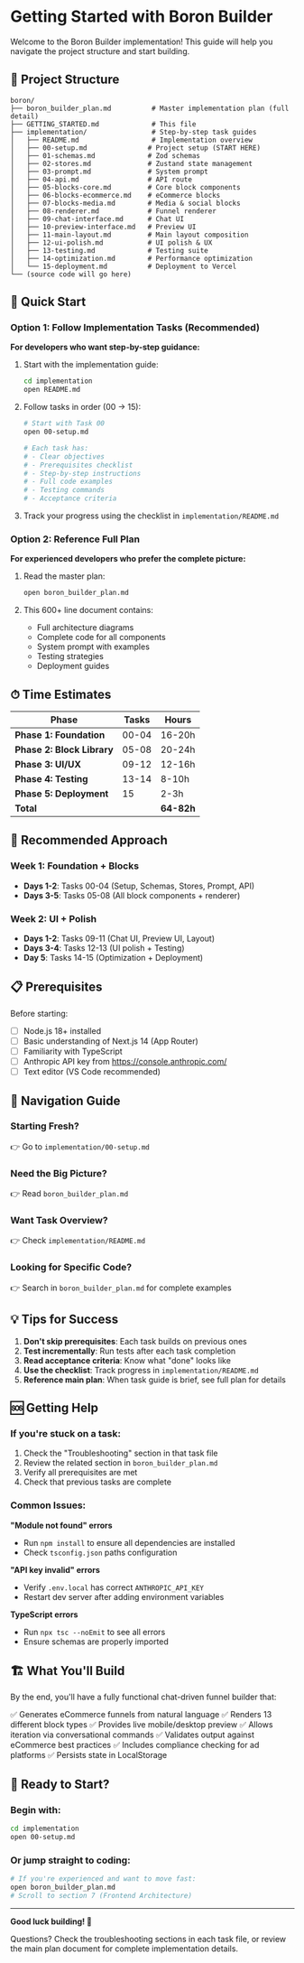# Getting Started with Boron Builder

Welcome to the Boron Builder implementation! This guide will help you navigate the project structure and start building.

## 📁 Project Structure

```
boron/
├── boron_builder_plan.md          # Master implementation plan (full detail)
├── GETTING_STARTED.md             # This file
├── implementation/                # Step-by-step task guides
│   ├── README.md                  # Implementation overview
│   ├── 00-setup.md               # Project setup (START HERE)
│   ├── 01-schemas.md             # Zod schemas
│   ├── 02-stores.md              # Zustand state management
│   ├── 03-prompt.md              # System prompt
│   ├── 04-api.md                 # API route
│   ├── 05-blocks-core.md         # Core block components
│   ├── 06-blocks-ecommerce.md    # eCommerce blocks
│   ├── 07-blocks-media.md        # Media & social blocks
│   ├── 08-renderer.md            # Funnel renderer
│   ├── 09-chat-interface.md      # Chat UI
│   ├── 10-preview-interface.md   # Preview UI
│   ├── 11-main-layout.md         # Main layout composition
│   ├── 12-ui-polish.md           # UI polish & UX
│   ├── 13-testing.md             # Testing suite
│   ├── 14-optimization.md        # Performance optimization
│   └── 15-deployment.md          # Deployment to Vercel
└── (source code will go here)
```

## 🚀 Quick Start

### Option 1: Follow Implementation Tasks (Recommended)

**For developers who want step-by-step guidance:**

1. Start with the implementation guide:
   ```bash
   cd implementation
   open README.md
   ```

2. Follow tasks in order (00 → 15):
   ```bash
   # Start with Task 00
   open 00-setup.md

   # Each task has:
   # - Clear objectives
   # - Prerequisites checklist
   # - Step-by-step instructions
   # - Full code examples
   # - Testing commands
   # - Acceptance criteria
   ```

3. Track your progress using the checklist in `implementation/README.md`

### Option 2: Reference Full Plan

**For experienced developers who prefer the complete picture:**

1. Read the master plan:
   ```bash
   open boron_builder_plan.md
   ```

2. This 600+ line document contains:
   - Full architecture diagrams
   - Complete code for all components
   - System prompt with examples
   - Testing strategies
   - Deployment guides

## ⏱ Time Estimates

| Phase | Tasks | Hours |
|-------|-------|-------|
| **Phase 1: Foundation** | 00-04 | 16-20h |
| **Phase 2: Block Library** | 05-08 | 20-24h |
| **Phase 3: UI/UX** | 09-12 | 12-16h |
| **Phase 4: Testing** | 13-14 | 8-10h |
| **Phase 5: Deployment** | 15 | 2-3h |
| **Total** | | **64-82h** |

## 🎯 Recommended Approach

### Week 1: Foundation + Blocks
- **Days 1-2**: Tasks 00-04 (Setup, Schemas, Stores, Prompt, API)
- **Days 3-5**: Tasks 05-08 (All block components + renderer)

### Week 2: UI + Polish
- **Days 1-2**: Tasks 09-11 (Chat UI, Preview UI, Layout)
- **Days 3-4**: Tasks 12-13 (UI polish + Testing)
- **Day 5**: Tasks 14-15 (Optimization + Deployment)

## 📋 Prerequisites

Before starting:
- [ ] Node.js 18+ installed
- [ ] Basic understanding of Next.js 14 (App Router)
- [ ] Familiarity with TypeScript
- [ ] Anthropic API key from https://console.anthropic.com/
- [ ] Text editor (VS Code recommended)

## 🧭 Navigation Guide

### Starting Fresh?
👉 Go to `implementation/00-setup.md`

### Need the Big Picture?
👉 Read `boron_builder_plan.md`

### Want Task Overview?
👉 Check `implementation/README.md`

### Looking for Specific Code?
👉 Search in `boron_builder_plan.md` for complete examples

## 💡 Tips for Success

1. **Don't skip prerequisites**: Each task builds on previous ones
2. **Test incrementally**: Run tests after each task completion
3. **Read acceptance criteria**: Know what "done" looks like
4. **Use the checklist**: Track progress in `implementation/README.md`
5. **Reference main plan**: When task guide is brief, see full plan for details

## 🆘 Getting Help

### If you're stuck on a task:
1. Check the "Troubleshooting" section in that task file
2. Review the related section in `boron_builder_plan.md`
3. Verify all prerequisites are met
4. Check that previous tasks are complete

### Common Issues:

**"Module not found" errors**
- Run `npm install` to ensure all dependencies are installed
- Check `tsconfig.json` paths configuration

**"API key invalid" errors**
- Verify `.env.local` has correct `ANTHROPIC_API_KEY`
- Restart dev server after adding environment variables

**TypeScript errors**
- Run `npx tsc --noEmit` to see all errors
- Ensure schemas are properly imported

## 🏗 What You'll Build

By the end, you'll have a fully functional chat-driven funnel builder that:

✅ Generates eCommerce funnels from natural language
✅ Renders 13 different block types
✅ Provides live mobile/desktop preview
✅ Allows iteration via conversational commands
✅ Validates output against eCommerce best practices
✅ Includes compliance checking for ad platforms
✅ Persists state in LocalStorage

## 🎉 Ready to Start?

### Begin with:
```bash
cd implementation
open 00-setup.md
```

### Or jump straight to coding:
```bash
# If you're experienced and want to move fast:
open boron_builder_plan.md
# Scroll to section 7 (Frontend Architecture)
```

---

**Good luck building! 🚀**

Questions? Check the troubleshooting sections in each task file, or review the main plan document for complete implementation details.
